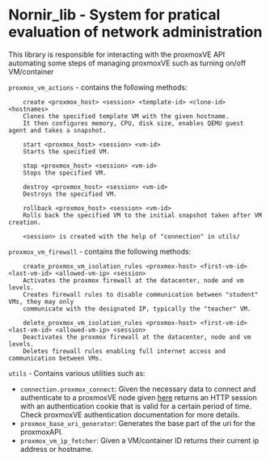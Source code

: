# Nornir_lib - System for pratical evaluation of network administration 

This library is responsible for interacting with the proxmoxVE API automating some steps of managing proxmoxVE such as turning on/off VM/container

```proxmox_vm_actions``` - contains the following methods:

        create <proxmox_host> <session> <template-id> <clone-id> <hostnames>    
        Clones the specified template VM with the given hostname.
        It then configures memory, CPU, disk size, enables QEMU guest agent and takes a snapshot.

        start <proxmox_host> <session> <vm-id> 
        Starts the specified VM.

        stop <proxmox_host> <session> <vm-id> 
        Stops the specified VM.

        destroy <proxmox_host> <session> <vm-id> 
        Destroys the specified VM.

        rollback <proxmox_host> <session> <vm-id> 
        Rolls back the specified VM to the initial snapshot taken after VM creation.

        <session> is created with the help of "connection" in utils/ 

```proxmox_vm_firewall``` - contains the following methods:

        create_proxmox_vm_isolation_rules <proxmox-host> <first-vm-id> <last-vm-id> <allowed-vm-ip> <session>
        Activates the proxmox firewall at the datacenter, node and vm levels.
        Creates firewall rules to disable communication between "student" VMs, they may only
        communicate with the designated IP, typically the "teacher" VM.

        delete_proxmox_vm_isolation_rules <proxmox-host> <first-vm-id> <last-vm-id> <allowed-vm-ip> <session>
        Deactivates the proxmox firewall at the datacenter, node and vm levels.
        Deletes firewall rules enabling full internet access and communication between VMs.

```utils``` - Contains various utilities such as:  
- ```connection.proxmox_connect```: Given the necessary data to connect and authenticate to a proxmoxVE node given [here](../flask%20app/Flask%20documentation.md#) returns an HTTP session with an authentication cookie that is valid for a certain period of time.
Check proxmoxVE authentication documentation for more details.
- ```proxmox_base_uri_generator```: Generates the base part of the uri for the proxmoxAPI.
- ```proxmox_vm_ip_fetcher```: Given a VM/container ID returns their current ip address or hostname.
